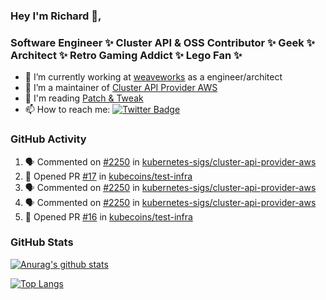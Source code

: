 ### Hey I'm Richard 👋, 

<h3 align="left">Software Engineer ✨ Cluster API & OSS Contributor ✨ Geek ✨ Architect ✨ Retro Gaming Addict ✨ Lego Fan ✨</h3>

- 🔭 I’m currently working at [weaveworks](https://github.com/weaveworks) as a engineer/architect
- 👯 I’m a maintainer of [Cluster API Provider AWS](https://github.com/kubernetes-sigs/cluster-api-provider-aws)
- 💬 I'm reading [Patch & Tweak](https://bjooks.com/products/patch-tweak-exploring-modular-synthesis)
- 📫 How to reach me: [![Twitter Badge](https://img.shields.io/badge/-@fruit_case-00acee?style=flat&logo=Twitter&logoColor=white)](https://twitter.com/intent/follow?screen_name=fruit_case "Follow on Twitter")

### GitHub Activity 

<!--START_SECTION:activity-->
1. 🗣 Commented on [#2250](https://github.com/kubernetes-sigs/cluster-api-provider-aws/issues/2250) in [kubernetes-sigs/cluster-api-provider-aws](https://github.com/kubernetes-sigs/cluster-api-provider-aws)
2. 💪 Opened PR [#17](https://github.com/kubecoins/test-infra/pull/17) in [kubecoins/test-infra](https://github.com/kubecoins/test-infra)
3. 🗣 Commented on [#2250](https://github.com/kubernetes-sigs/cluster-api-provider-aws/issues/2250) in [kubernetes-sigs/cluster-api-provider-aws](https://github.com/kubernetes-sigs/cluster-api-provider-aws)
4. 🗣 Commented on [#2250](https://github.com/kubernetes-sigs/cluster-api-provider-aws/issues/2250) in [kubernetes-sigs/cluster-api-provider-aws](https://github.com/kubernetes-sigs/cluster-api-provider-aws)
5. 💪 Opened PR [#16](https://github.com/kubecoins/test-infra/pull/16) in [kubecoins/test-infra](https://github.com/kubecoins/test-infra)
<!--END_SECTION:activity-->

### GitHub Stats

[![Anurag's github stats](https://github-readme-stats.vercel.app/api?username=richardcase&count_private=true&show_icons=true)](https://github.com/anuraghazra/github-readme-stats)

[![Top Langs](https://github-readme-stats.vercel.app/api/top-langs/?username=richardcase&hide=html&layout=compact)](https://github.com/anuraghazra/github-readme-stats)
